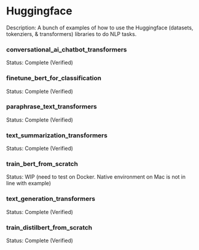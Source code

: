 # Huggingface

Description: A bunch of examples of how to use the Huggingface (datasets, tokenziers, & transformers) libraries to do NLP tasks.


### conversational_ai_chatbot_transformers
Status: Complete (Verified)


### finetune_bert_for_classification
Status: Complete (Verified)


### paraphrase_text_transformers
Status: Complete (Verified)


### text_summarization_transformers
Status: Complete (Verified)


### train_bert_from_scratch
Status: WIP (need to test on Docker. Native environment on Mac is not in line with example)


### text_generation_transformers
Status: Complete (Verified)


### train_distilbert_from_scratch
Status: Complete (Verified)
